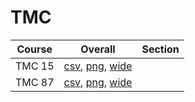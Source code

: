 # TMC

| Course | Overall | Section |
| ------ | ------- | ------- |
| TMC 15 | [csv](https://github.com/UCSD-Historical-Enrollment-Data/2024Spring/blob/main/overall/TMC%2015.csv), [png](https://raw.githubusercontent.com/UCSD-Historical-Enrollment-Data/2024Spring/main/plot_overall/TMC%2015.png), [wide](https://raw.githubusercontent.com/UCSD-Historical-Enrollment-Data/2024Spring/main/plot_overall_wide/TMC%2015.png) |  |
| TMC 87 | [csv](https://github.com/UCSD-Historical-Enrollment-Data/2024Spring/blob/main/overall/TMC%2087.csv), [png](https://raw.githubusercontent.com/UCSD-Historical-Enrollment-Data/2024Spring/main/plot_overall/TMC%2087.png), [wide](https://raw.githubusercontent.com/UCSD-Historical-Enrollment-Data/2024Spring/main/plot_overall_wide/TMC%2087.png) |  |
